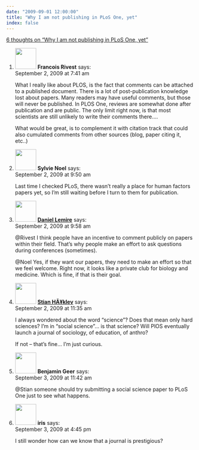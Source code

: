 ```yaml
---
date: "2009-09-01 12:00:00"
title: "Why I am not publishing in PLoS One, yet"
index: false
---
```


[6 thoughts on &ldquo;Why I am not publishing in PLoS One, yet&rdquo;](/lemire/blog/2009/09-01-why-i-am-not-publishing-in-plos-one-yet)

<ol class="comment-list">
<li id="comment-51454" class="comment even thread-even depth-1">
<div class="comment-author vcard">
<img alt src="https://secure.gravatar.com/avatar/227dcc8c79584bb4af4f6a463c1aa6f7?s=56&#038;d=mm&#038;r=g" srcset="https://secure.gravatar.com/avatar/227dcc8c79584bb4af4f6a463c1aa6f7?s=112&#038;d=mm&#038;r=g 2x" class="avatar avatar-56 photo" height="56" width="56" decoding="async" /> <b class="fn">Francois Rivest</b> <span class="says">says:</span> </div>
<div class="comment-metadata"><time datetime="2009-09-02T07:41:57+00:00">September 2, 2009 at 7:41 am</time></a> </div>
<div class="comment-content">
<p>What I really like about PLOS, is the fact that comments can be attached to a published document. There is a lot of post-publication knowledge lost about papers. Many readers may have useful comments, but those will never be published. In PLOS One, reviews are somewhat done after publication and are public. The only limit right now, is that most scientists are still unlikely to write their comments there&#8230;.</p>
<p>What would be great, is to complement it with citation track that could also cumulated comments from other sources (blog, paper citing it, etc..)</p>
</div>
</li>
<li id="comment-51457" class="comment odd alt thread-odd thread-alt depth-1">
<div class="comment-author vcard">
<img alt src="https://secure.gravatar.com/avatar/ed7e4cf9e8ba22e8a8f7e4e01e036708?s=56&#038;d=mm&#038;r=g" srcset="https://secure.gravatar.com/avatar/ed7e4cf9e8ba22e8a8f7e4e01e036708?s=112&#038;d=mm&#038;r=g 2x" class="avatar avatar-56 photo" height="56" width="56" decoding="async" /> <b class="fn">Sylvie Noel</b> <span class="says">says:</span> </div>
<div class="comment-metadata"><time datetime="2009-09-02T09:50:30+00:00">September 2, 2009 at 9:50 am</time></a> </div>
<div class="comment-content">
<p>Last time I checked PLoS, there wasn&rsquo;t really a place for human factors papers yet, so I&rsquo;m still waiting before I turn to them for publication.</p>
</div>
</li>
<li id="comment-51458" class="comment byuser comment-author-lemire bypostauthor even thread-even depth-1">
<div class="comment-author vcard">
<img alt src="https://secure.gravatar.com/avatar/2ca999bef9535950f5b84281a4dab006?s=56&#038;d=mm&#038;r=g" srcset="https://secure.gravatar.com/avatar/2ca999bef9535950f5b84281a4dab006?s=112&#038;d=mm&#038;r=g 2x" class="avatar avatar-56 photo" height="56" width="56" loading="lazy" decoding="async" /> <b class="fn"><a href="https://lemire.me/blog/" class="url" rel="ugc">Daniel Lemire</a></b> <span class="says">says:</span> </div>
<div class="comment-metadata"><time datetime="2009-09-02T09:58:22+00:00">September 2, 2009 at 9:58 am</time></a> </div>
<div class="comment-content">
<p>@Rivest I think people have an incentive to comment publicly on papers within their field. That&rsquo;s why people make an effort to ask questions during conferences (sometimes).</p>
<p>@Noel Yes, if they want our papers, they need to make an effort so that we feel welcome. Right now, it looks like a private club for biology and medicine. Which is fine, if that is their goal.</p>
</div>
</li>
<li id="comment-51460" class="comment odd alt thread-odd thread-alt depth-1">
<div class="comment-author vcard">
<img alt src="https://secure.gravatar.com/avatar/dfa9c5c24d16b812ff7e9d8b8b54dc55?s=56&#038;d=mm&#038;r=g" srcset="https://secure.gravatar.com/avatar/dfa9c5c24d16b812ff7e9d8b8b54dc55?s=112&#038;d=mm&#038;r=g 2x" class="avatar avatar-56 photo" height="56" width="56" loading="lazy" decoding="async" /> <b class="fn"><a href="http://reganmian.net/blog/" class="url" rel="ugc external nofollow">Stian HÃ¥klev</a></b> <span class="says">says:</span> </div>
<div class="comment-metadata"><time datetime="2009-09-02T11:35:15+00:00">September 2, 2009 at 11:35 am</time></a> </div>
<div class="comment-content">
<p>I always wondered about the word &ldquo;science&rdquo;? Does that mean only hard sciences? I&rsquo;m in &ldquo;social science&rdquo;&#8230; is that science? Will PlOS eventually launch a journal of sociology, of education, of anthro? </p>
<p>If not &#8211; that&rsquo;s fine&#8230; I&rsquo;m just curious.</p>
</div>
</li>
<li id="comment-51474" class="comment even thread-even depth-1">
<div class="comment-author vcard">
<img alt src="https://secure.gravatar.com/avatar/6ea86ba46b31d8de8216f9733ec46439?s=56&#038;d=mm&#038;r=g" srcset="https://secure.gravatar.com/avatar/6ea86ba46b31d8de8216f9733ec46439?s=112&#038;d=mm&#038;r=g 2x" class="avatar avatar-56 photo" height="56" width="56" loading="lazy" decoding="async" /> <b class="fn">Benjamin Geer</b> <span class="says">says:</span> </div>
<div class="comment-metadata"><time datetime="2009-09-03T11:42:11+00:00">September 3, 2009 at 11:42 am</time></a> </div>
<div class="comment-content">
<p>@Stian someone should try submitting a social science paper to PLoS One just to see what happens.</p>
</div>
</li>
<li id="comment-51476" class="comment odd alt thread-odd thread-alt depth-1">
<div class="comment-author vcard">
<img alt src="https://secure.gravatar.com/avatar/b27799905ffb10ac8d0d34bb9faf5655?s=56&#038;d=mm&#038;r=g" srcset="https://secure.gravatar.com/avatar/b27799905ffb10ac8d0d34bb9faf5655?s=112&#038;d=mm&#038;r=g 2x" class="avatar avatar-56 photo" height="56" width="56" loading="lazy" decoding="async" /> <b class="fn">iris</b> <span class="says">says:</span> </div>
<div class="comment-metadata"><time datetime="2009-09-03T16:45:03+00:00">September 3, 2009 at 4:45 pm</time></a> </div>
<div class="comment-content">
<p>I still wonder how can we know that a journal is prestigious?</p>
</div>
</li>
</ol>
